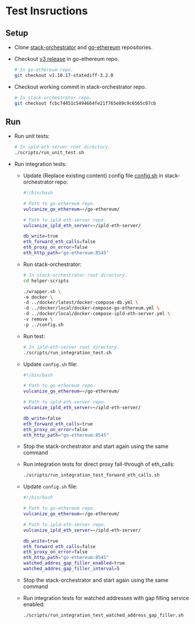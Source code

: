 # Test Insructions

## Setup

- Clone [stack-orchestrator](https://github.com/vulcanize/stack-orchestrator) and [go-ethereum](https://github.com/vulcanize/go-ethereum) repositories.

- Checkout [v3 release](https://github.com/vulcanize/go-ethereum/releases/tag/v1.10.17-statediff-3.2.0) in go-ethereum repo.
  ```bash
  # In go-ethereum repo.
  git checkout v1.10.17-statediff-3.2.0
  ```

- Checkout working commit in stack-orchestrator repo.
  ```bash
  # In stack-orchestrator repo.
  git checkout fcbc74451c5494664fe21f765e89c9c6565c07cb
  ```

## Run

- Run unit tests:

  ```bash
  # In ipld-eth-server root directory.
  ./scripts/run_unit_test.sh
  ```

- Run integration tests:

  - Update (Replace existing content) config file [config.sh](https://github.com/vulcanize/stack-orchestrator/blob/main/config.sh) in stack-orchestrator repo:
    ```bash
    #!/bin/bash

    # Path to go-ethereum repo.
    vulcanize_go_ethereum=~/go-ethereum/

    # Path to ipld-eth-server repo.
    vulcanize_ipld_eth_server=~/ipld-eth-server/

    db_write=true
    eth_forward_eth_calls=false
    eth_proxy_on_error=false
    eth_http_path="go-ethereum:8545"
    ```

  - Run stack-orchestrator:
    ```bash
    # In stack-orchestrator root directory.
    cd helper-scripts

    ./wrapper.sh \
    -e docker \
    -d ../docker/latest/docker-compose-db.yml \
    -d ../docker/local/docker-compose-go-ethereum.yml \
    -d ../docker/local/docker-compose-ipld-eth-server.yml \
    -v remove \
    -p ../config.sh
    ```

  - Run test:
    ```bash
    # In ipld-eth-server root directory.
    ./scripts/run_integration_test.sh
    ```

  - Update `config.sh` file:
    ```bash
    #!/bin/bash

    # Path to go-ethereum repo.
    vulcanize_go_ethereum=~/go-ethereum/

    # Path to ipld-eth-server repo.
    vulcanize_ipld_eth_server=~/ipld-eth-server/

    db_write=false
    eth_forward_eth_calls=true
    eth_proxy_on_error=false
    eth_http_path="go-ethereum:8545"
    ```

  - Stop the stack-orchestrator and start again using the same command

  - Run integration tests for direct proxy fall-through of eth_calls:
    ```bash
    ./scripts/run_integration_test_forward_eth_calls.sh
    ```

  - Update `config.sh` file:
    ```bash
    #!/bin/bash

    # Path to go-ethereum repo.
    vulcanize_go_ethereum=~/go-ethereum/

    # Path to ipld-eth-server repo.
    vulcanize_ipld_eth_server=~/ipld-eth-server/

    db_write=true
    eth_forward_eth_calls=false
    eth_proxy_on_error=false
    eth_http_path="go-ethereum:8545"
    watched_addres_gap_filler_enabled=true
    watched_addres_gap_filler_interval=5
    ```

  - Stop the stack-orchestrator and start again using the same command

  - Run integration tests for watched addresses with gap filling service enabled:
    ```bash
    ./scripts/run_integration_test_watched_address_gap_filler.sh
    ```
